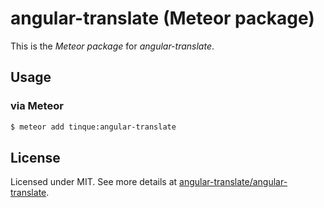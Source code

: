 # angular-translate (Meteor package)

This is the _Meteor package_ for *angular-translate*.


## Usage

### via Meteor

```bash
$ meteor add tinque:angular-translate
```

## License

Licensed under MIT. See more details at [angular-translate/angular-translate](https://github.com/angular-translate/angular-translate).